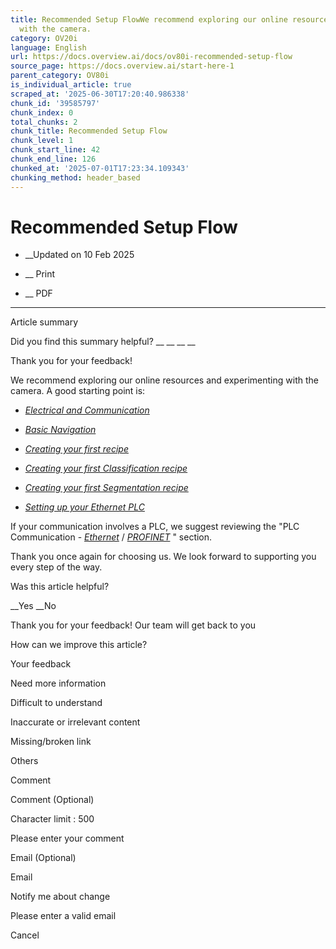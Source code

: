 ```yaml
---
title: Recommended Setup FlowWe recommend exploring our online resources and experimenting
  with the camera.
category: OV20i
language: English
url: https://docs.overview.ai/docs/ov80i-recommended-setup-flow
source_page: https://docs.overview.ai/start-here-1
parent_category: OV80i
is_individual_article: true
scraped_at: '2025-06-30T17:20:40.986338'
chunk_id: '39585797'
chunk_index: 0
total_chunks: 2
chunk_title: Recommended Setup Flow
chunk_level: 1
chunk_start_line: 42
chunk_end_line: 126
chunked_at: '2025-07-01T17:23:34.109343'
chunking_method: header_based
---
```


# Recommended Setup Flow

  *  __Updated on 10 Feb 2025



  *  __ Print

  * __ PDF




* * *

Article summary

Did you find this summary helpful?  __ __ __ __

Thank you for your feedback\!

We recommend exploring our online resources and experimenting with the camera. A good starting point is:

  * [_Electrical and Communication_](/docs/electrical-and-communication-1)

  * [ _Basic Navigation_](/docs/basic-navigation-1)

  * [ _Creating your first recipe_](/docs/ov80i-creating-your-first-recipe)

  * [ _Creating your first Classification recipe_](/docs/ov80i-creating-your-first-classification-recipe)

  * [ _Creating your first Segmentation recipe_](/docs/ov80i-creating-your-first-segmentation-recipe)

  * [ _Setting up your Ethernet PLC_](/docs/plc-communication-ethernetip-connections-1)




If your communication involves a PLC, we suggest reviewing the "PLC Communication - [_Ethernet_](/docs/plc-communication-ethernetip-connections-1) / [_PROFINET_](/docs/plc-communication-profinet-1) " section.

  


Thank you once again for choosing us. We look forward to supporting you every step of the way.

Was this article helpful?

__Yes __No

Thank you for your feedback\! Our team will get back to you

How can we improve this article?

Your feedback

Need more information

Difficult to understand

Inaccurate or irrelevant content

Missing/broken link

Others

Comment

Comment \(Optional\)

Character limit : 500

Please enter your comment

Email \(Optional\)

Email

Notify me about change  


Please enter a valid email

Cancel
